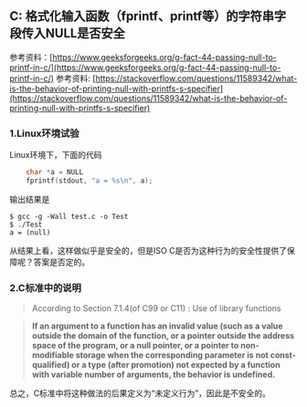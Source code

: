 ## C: 格式化输入函数（fprintf、printf等）的字符串字段传入NULL是否安全

参考资料：[https://www.geeksforgeeks.org/g-fact-44-passing-null-to-printf-in-c/](https://www.geeksforgeeks.org/g-fact-44-passing-null-to-printf-in-c/)
参考资料: [https://stackoverflow.com/questions/11589342/what-is-the-behavior-of-printing-null-with-printfs-s-specifier](https://stackoverflow.com/questions/11589342/what-is-the-behavior-of-printing-null-with-printfs-s-specifier)

### 1.Linux环境试验

Linux环境下，下面的代码

```c
    char *a = NULL
    fprintf(stdout, "a = %s\n", a);
```
输出结果是
```shell
$ gcc -g -Wall test.c -o Test
$ ./Test
a = (null)
```
从结果上看，这样做似乎是安全的，但是ISO C是否为这种行为的安全性提供了保障呢？答案是否定的。

### 2.C标准中的说明

> According to Section 7.1.4(of C99 or C11) : Use of library functions

> **If an argument to a function has an invalid value (such as a value outside the domain of the function, or a pointer outside the address space of the program, or a null pointer, or a pointer to non-modifiable storage when the corresponding parameter is not const-qualified) or a type (after promotion) not expected by a function with variable number of arguments, the behavior is undefined.**

总之，C标准中将这种做法的后果定义为“未定义行为”，因此是不安全的。